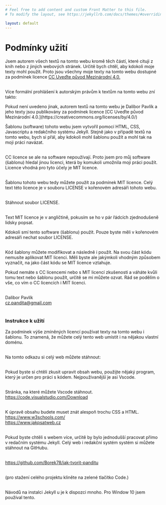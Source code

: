 ```yaml
---
# Feel free to add content and custom Front Matter to this file.
# To modify the layout, see https://jekyllrb.com/docs/themes/#overriding-theme-defaults

layout: default
---
```


# Podmínky užití

Jsem autorem všech textů na tomto webu kromě těch částí, které cituji z knih nebo z jiných webových stránek. Určitě bych chtěl, aby kdokoli moje texty mohl použít. Proto jsou všechny moje texty na tomto webu dostupné za podmínek licence [CC Uveďte původ Mezinárodní 4.0.](https://creativecommons.org/licenses/by/4.0/) <br><br>

Více formální prohlášení k autorským právům k textům na tomto webu zní takto:

<div class="citace" markdown="1">
Pokud není uvedeno jinak, autorem textů na tomto webu je Dalibor Pavlík a jeho texty jsou publikovány za podmínek licence [CC Uveďte původ Mezinárodní 4.0.](https://creativecommons.org/licenses/by/4.0/) 
</div>

Šablonu (software) tohoto webu jsem vytvořil pomocí HTML, CSS, Javascriptu a redakčního systému Jekyll. Stejně jako v případě textů na tomto webu, bych si přál, aby kdokoli mohl šablonu použít a mohl tak na moji práci navázat.<br><br>

CC licence se ale na software nepoužívají. Proto jsem pro můj software (šablonu) hledal jinou licenci, která by komukoli umožnila moji práci použít. Licence vhodná pro tyto účely je MIT licence.<br><br>

Šablonu tohoto webu tedy můžete použít za podmínek MIT licence.
Celý text této licence je v souboru LICENSE v kořenovém adresáři tohoto webu.<br><br>

Stáhnout soubor LICENSE.<br><br>

Text MIT licence je v angličtině, pokusím se ho v pár řádcích zjednodušeně lidsky popsat.

<div class="citace" markdown="1">
Kdokoli smí tento software (šablonu) použít. Pouze byste měli v kořenovém adresáři nechat soubor LICENSE.<br><br>

Kód šablony můžete modifikovat a následně i použít. Na svou část kódu nemusíte aplikovat MIT licenci. Měli byste ale jakýmkoli vhodným způsobem vyznačit, na jako část kódu se MIT licence vztahuje.

</div>

Pokud nemáte s CC licencemi nebo s MIT licencí zkušenosti a váháte kvůli tomu text nebo šablonu použít, určitě se mi můžete ozvat. Rád se podělím o vše, co vím o CC licencích i MIT licenci.<br><br>

Dalibor Pavlík<br>
cz.pandita@gmail.com<br><br>

### Instrukce k užití

Za podmínek výše zmíněných licencí používat texty na tomto webu i šablonu. To znamená, že můžete celý tento web umístit i na nějakou vlastní doménu.<br><br>

Na tomto odkazu si celý web můžete stáhnout:<br><br>

Pokud byste si chtěli zkusit upravit obsah webu, použijte nějaký program, který je určen pro práci s kódem. Nejpouživanější je asi Vscode.<br><br>

Stránka, na které můžete Vscode stáhnout.<br>
https://code.visualstudio.com/Download<br><br>

K úpravě obsahu budete muset znát alespoň trochu CSS a HTML.<br>
https://www.w3schools.com/<br>
https://www.jakpsatweb.cz<br><br>

Pokud byste chtěli s webem více, určitě by bylo jednodušší pracovat přímo v redačním systému Jekyll. Celý web i redakční systém systém si můžete stáhnout na GitHubu. <br><br>

https://github.com/Borek78/jak-tvorit-panditu<br><br>

(pro stažení celého projektu kliněte na zelené tlačítko Code.)<br><br>

Návodů na instalci Jekyll u je k dispozci mnoho. Pro Window 10 jsem používal tento.
